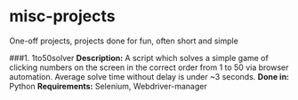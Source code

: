 # misc-projects
One-off projects, projects done for fun, often short and simple

###1. 1to50solver
**Description:** A script which solves a simple game of clicking numbers on the screen in the correct order from 1 to 50 via browser automation. Average solve time without delay is under ~3 seconds.
**Done in:** Python
**Requirements:** Selenium, Webdriver-manager
